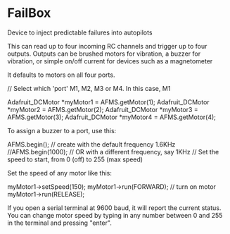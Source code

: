 # FailBox
Device to inject predictable failures into autopilots


This can read up to four incoming RC channels and trigger up to four outputs. Outputs can be brushed motors for vibration, a buzzer for vibration, or simple on/off current for devices such as a magnetometer

It defaults to motors on all four ports. 

// Select which 'port' M1, M2, M3 or M4. In this case, M1

Adafruit_DCMotor *myMotor1 = AFMS.getMotor(1);
Adafruit_DCMotor *myMotor2 = AFMS.getMotor(2);
Adafruit_DCMotor *myMotor3 = AFMS.getMotor(3);
Adafruit_DCMotor *myMotor4 = AFMS.getMotor(4);

To assign a buzzer to a port, use this:

  AFMS.begin();  // create with the default frequency 1.6KHz
  //AFMS.begin(1000);  // OR with a different frequency, say 1KHz
  // Set the speed to start, from 0 (off) to 255 (max speed)

Set the speed of any motor like this:

myMotor1->setSpeed(150);
myMotor1->run(FORWARD);
// turn on motor
myMotor1->run(RELEASE);
 
 
If you open a serial terminal at 9600 baud, it will report the current status. You can change motor speed by typing in any number between 0 and 255 in the terminal and pressing "enter".
